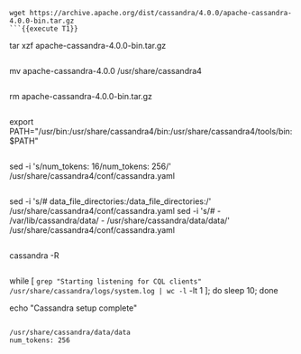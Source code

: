 ```
wget https://archive.apache.org/dist/cassandra/4.0.0/apache-cassandra-4.0.0-bin.tar.gz
```{{execute T1}}

```
tar xzf apache-cassandra-4.0.0-bin.tar.gz
```{{execute T1}}

```
mv apache-cassandra-4.0.0 /usr/share/cassandra4
```{{execute T1}}

```
rm apache-cassandra-4.0.0-bin.tar.gz
```{{execute T1}}

```
export PATH="/usr/bin:/usr/share/cassandra4/bin:/usr/share/cassandra4/tools/bin:$PATH"
```{{execute T1}}

```
sed -i 's/num_tokens: 16/num_tokens: 256/' /usr/share/cassandra4/conf/cassandra.yaml
```{{execute T1}}

```
sed -i 's/# data_file_directories:/data_file_directories:/' /usr/share/cassandra4/conf/cassandra.yaml
sed -i 's/#     - \/var\/lib\/cassandra\/data/    - \/usr\/share\/cassandra\/data\/data/' /usr/share/cassandra4/conf/cassandra.yaml
```{{execute T1}}

```
cassandra -R
```{{execute T1}}

```
while [ `grep "Starting listening for CQL clients" /usr/share/cassandra/logs/system.log | wc -l` -lt 1 ]; do sleep 10; done

echo "Cassandra setup complete"
```{{execute T1}}

/usr/share/cassandra/data/data
num_tokens: 256